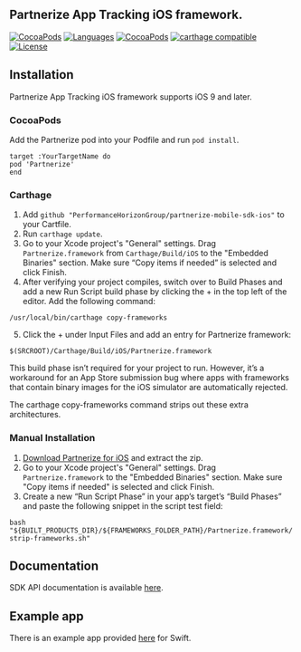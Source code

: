 ## Partnerize App Tracking iOS framework.

[![CocoaPods](https://img.shields.io/badge/platform-ios-orange.svg)](https://cocoapods.org/pods/Partnerize)
[![Languages](https://img.shields.io/badge/languages-ObjC%20%7C%20%20Swift-orange.svg?maxAge=2592000)](https://github.com/PerformanceHorizonGroup/partnerize-mobile-sdk-ios)
[![CocoaPods](https://img.shields.io/badge/pod-1.1.1-blue.svg)](https://cocoapods.org/pods/Partnerize)
[![carthage compatible](https://img.shields.io/badge/Carthage-compatible-brightgreen.svg)](https://github.com/Carthage/Carthage)
[![License](https://img.shields.io/badge/License-Apache%202.0-blue.svg)](https://github.com/PerformanceHorizonGroup/partnerize-mobile-sdk-ios/blob/master/LICENSE)

## Installation

Partnerize App Tracking iOS framework supports iOS 9 and later.

### CocoaPods
Add the Partnerize pod into your Podfile and run `pod install`.

    target :YourTargetName do
    pod 'Partnerize'
    end

### Carthage
1. Add `github "PerformanceHorizonGroup/partnerize-mobile-sdk-ios"` to your Cartfile.
2. Run `carthage update`.
3. Go to your Xcode project's "General" settings. Drag `Partnerize.framework` from `Carthage/Build/iOS` to the "Embedded Binaries" section. Make sure “Copy items if needed” is selected and click Finish.
4. After verifying your project compiles, switch over to Build Phases and add a new Run Script build phase by clicking the + in the top left of the editor. Add the following command:

```/usr/local/bin/carthage copy-frameworks```

5. Click the + under Input Files and add an entry for Partnerize framework:

```$(SRCROOT)/Carthage/Build/iOS/Partnerize.framework```

This build phase isn’t required for your project to run. However, it’s a workaround for an App Store submission bug where apps with frameworks that contain binary images for the iOS simulator are automatically rejected.

The carthage copy-frameworks command strips out these extra architectures. 

### Manual Installation

1. [Download Partnerize for iOS](https://github.com/PerformanceHorizonGroup/partnerize-mobile-sdk-ios/archive/master.zip) and extract the zip.
2. Go to your Xcode project's "General" settings. Drag `Partnerize.framework` to the "Embedded Binaries" section. Make sure "Copy items if needed" is selected and click Finish.
3. Create a new “Run Script Phase” in your app’s target’s “Build Phases” and paste the following snippet in the script test field:

```bash "${BUILT_PRODUCTS_DIR}/${FRAMEWORKS_FOLDER_PATH}/Partnerize.framework/strip-frameworks.sh"```

## Documentation
SDK API documentation is available [here](https://github.com/PerformanceHorizonGroup/partnerize-mobile-sdk-ios/blob/master/docs/).

## Example app
There is an example app provided [here](https://github.com/PerformanceHorizonGroup/partnerize-mobile-sdk-ios/tree/master/SampleCode) for Swift.

